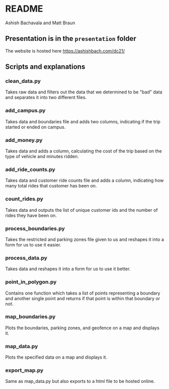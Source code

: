 # README

Ashish Bachavala and Matt Braun

## Presentation is in the `presentation` folder

The website is hosted here https://ashishbach.com/dc21/

## Scripts and explanations

### clean_data.py

Takes raw data and filters out the data that we determined to be "bad" data and separates it into two different files.

### add_campus.py

Takes data and boundaries file and adds two columns, indicating if the trip started or ended on campus.

### add_money.py

Takes data and adds a column, calculating the cost of the trip based on the type of vehicle and minutes ridden.

### add_ride_counts.py

Takes data and customer ride counts file and adds a column, indicating how many total rides that customer has been on.

### count_rides.py

Takes data and outputs the list of unique customer ids and the number of rides they have been on.

### process_boundaries.py

Takes the restricted and parking zones file given to us and reshapes it into a form for us to use it easier.

### process_data.py

Takes data and reshapes it into a form for us to use it better.

### point_in_polygon.py

Contains one function which takes a list of points representing a boundary and another single point and returns if that point is within that boundary or not.

### map_boundaries.py

Plots the boundaries, parking zones, and geofence on a map and displays it.

### map_data.py

Plots the specified data on a map and displays it.

### export_map.py

Same as map_data.py but also exports to a html file to be hosted online.
